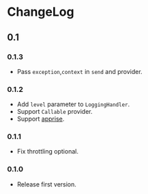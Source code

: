 # ChangeLog

## 0.1

### 0.1.3

- Pass `exception`,`context` in `send` and provider.

### 0.1.2

- Add `level` parameter to `LoggingHandler`.
- Support `Callable` provider.
- Support [apprise](https://github.com/caronc/apprise).

### 0.1.1

- Fix throttling optional.

### 0.1.0

- Release first version.
